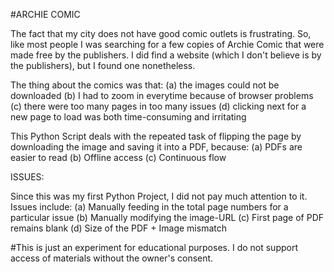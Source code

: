 #ARCHIE COMIC

The fact that my city does not have good comic outlets is frustrating. So, like most people I was searching for a few copies of Archie Comic that were made free by the publishers.
I did find a website (which I don't believe is by the publishers), but I found one nonetheless.

The thing about the comics was that:
(a) the images could not be downloaded
(b) I had to zoom in everytime because of browser problems
(c) there were too many pages in too many issues
(d) clicking next for a new page to load was both time-consuming and irritating




This Python Script deals with the repeated task of flipping the page by downloading the image and saving it into a PDF, because:
(a) PDFs are easier to read
(b) Offline access
(c) Continuous flow



ISSUES:

Since this was my first Python Project, I did not pay much attention to it. Issues include:
(a) Manually feeding in the total page numbers for a particular issue
(b) Manually modifying the image-URL
(c) First page of PDF remains blank
(d) Size of the PDF + Image mismatch


#This is just an experiment for educational purposes. I do not support access of materials without the owner's consent.
